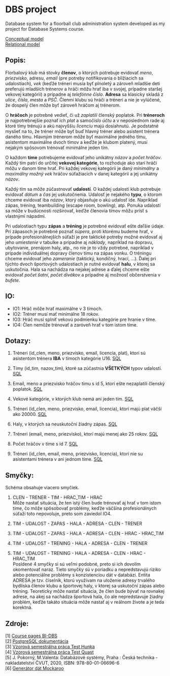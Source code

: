 
# DBS project

Database system for a floorball club administration system developed as my project for Database Systems course.

[Conceptual model](img/conceptual.png)  
[Relational model](img/relational.png)

## Popis:

Florbalový klub má stovky **členov**, o ktorých potrebuje evidovať *meno*, *priezvisko*, adresu, *email* (pre potreby notifikovania o blížiacich sa udalostiach), *vek* (keďže tréneri musia byť plnoletý a zároveň mladšie deti preferujú mladších trénerov a hráči môžu hrať iba v svojej, prípadne staršej vekovej kategórii) a prípadne aj *telefónne číslo*. **Adresa** sa klasicky skladá z *ulice*, *čísla*, *mesta* a *PSČ*. Členmi klubu sú hráči a tréneri a nie je vylúčené, že dospelý člen môže byť zároveň hráčom aj trénerom.

O **hráčoch** je potrebné vedieť, či už *zaplatili* členský poplatok. Pri **tréneroch** je najpotrebnejšie poznať ich *plat* a samo*číslo účtu* a v neposlednom rade aj ktoré tímy trénujú a akú najvyššiu *licenciu* majú dosiahnutú. Je podstatné myslieť na to, že tréner môže byť buď hlavný tréner alebo asistent trénera daného tímu. Hlavným trénerom môže byť maximálne jedného tímu, asistentom maximálne dvoch tímov a keďže je klubom platený, musí nejakým spôsovom trénovať minimálne jeden tím.

O každom **tíme** potrebujeme evidovať jeho unikátny *názov* a *počet hráčov*. Každý tím patrí do určitej **vekovej kategórie**, to rozhoduje ako starí hráči môžu v danom tíme hrať. Pri každej vekovej kategórii je daný *minimálny* a *maximálny možný vek* hráčov súťažiacich v danej kategórii a jej unikátny *názov*.

Každý tím sa môže zúčastnovať **udalostí**. O každej udalosti klub potrebuje evidovať *dátum* a *čas* jej uskutočnenia. Udalosť je nejakého **typu**, o ktorom chceme evidovať iba *názov*, ktorý objasňuje o akú udalosť ide. Napríklad zápas, tréning, teambuilding (escape room, bowling), atp. Ponuka udalostí sa môže v budúcnosti rozširovať, keďže členovia tímov môžu prísť s vlastnými nápadmi.

Pri udalostiach typu **zápas**  a **tréning** je potrebné evidovať ešte daľšie údaje. Pri zápasoch je potrebné poznať *súpera*, proti ktorému budeme hrať, v prípade profesionálnejších súťaží je pre taktické potreby možné evidovať aj jeho *umiestenie* v tabulke a prípadne aj *náklady*, napríklad na dopravu, ubytovanie, prenájom haly, atp., no nie je to vždy potrebné, napríklad v prípade individuálnej dopravy členov tímu na zápas vonku. O tréningu chceme evidovať jeho *zameranie* (taktický, kondičný, hrací, ...). Ďalej pri týchto dvoch športových udalostiach je nutné evidovať **halu**, v ktorej sa uskutočnia. Hala sa nachádza na nejakej adrese a ďalej chceme ešte evidovať *počet šatní*, *počet divákov* a prípadne aj možnosť občerstvenia v *bufete*.


## IO:
- IO1: Hráč môže hrať maximálne v 3 tímoch.
- IO2: Tréner musí mať minimálne 18 rokov.
- IO3: Hráč musí splniť vekovú podmienku kategórie pre hranie v tíme.
- IO4: Člen nemôže trénovať a zaróveň hrať v tom istom tíme.

## Dotazy:

1. Tréneri (id_clen, meno, priezvisko, email, licencia, plat), ktorí sú asistentom trénera **IBA** v tímoch kategórie U16.
   [SQL](sql/01.sql)
   
2. Tímy (id_tim, nazov_tim), ktoré sa zúčastnia **VŠETKÝCH** typov udalostí.
   [SQL](sql/02.sql)
   
3. Email, meno a priezvisko hráčov tímu s id 5, ktorí ešte nezaplatili členský poplatok.
   [SQL](sql/03.sql)
   
4. Vekové kategórie, v ktorých klub nemá ani jeden tím.
   [SQL](sql/04.sql)
   
5. Tréneri (id_clen, meno, priezvisko, email, licencia), ktorí majú plat väčší ako 20000.
   [SQL](sql/05.sql)
   
6. Haly, v ktorých sa neuskutoční žiadny zápas.
   [SQL](sql/06.sql)
   
7. Tréneri (email, meno, priezvisko), ktorí majú menej ako 25 rokov.
   [SQL](sql/07.sql)
   
8. Počet hráčov v tíme s id 7.
   [SQL](sql/08.sql)
   
9. Tréneri (id_clen, email, meno, priezvisko, licencia), ktorí nie su asistentami trénera v ani jednom tíme.
   [SQL](sql/09.sql)


## Smyčky:

Schéma obsahuje viacero smyčiek.

1. CLEN - TRENER - TIM - HRAC_TIM - HRAC  
Môže nastať situácia, že ten istý člen bude trénovať aj hrať v tom istom tíme, čo môže spôsobovať problémy, keďže väčšina profesionálnych súťaží toto nepovoluje,  preto som zaviedol IO4.  

2. TIM - UDALOST - ZAPAS - HALA - ADRESA - CLEN - TRENER
3. TIM - UDALOST - ZAPAS - HALA - ADRESA - CLEN - HRAC - HRAC_TIM
4. TIM - UDALOST - TRENING - HALA - ADRESA - CLEN - TRENER
5. TIM - UDALOST - TRENING - HALA - ADRESA - CLEN - HRAC - HRAC_TIM  
Posldené 4 smyčky si sú veľmi podobné, preto si ich dovolím okomentovať naraz. Tieto smyčky sú v poriadku a nepredstavujú riziko alebo potenciálne problémy s konzistenciou dát v databázi. Entita ADRESA je tzv. číselník, ktorú využívam na uloženie adresy trvalého bydliska členov klubu a športovej haly, v ktorej sa uskutoční zápas alebo tréning. Teoreticky môže nastať situácia, že člen bude bývať na rovnakej adrese, na akej sa nachádza športová hala, čo ale nepredstavuje žiadny problém, keďže takáto situácia môže nastať aj v reálnom živote a je teda korektná.
   
## Zdroje:

[1] [Course pages BI-DBS](https://courses.fit.cvut.cz/BI-DBS/)  
[2] [PostgreSQL dokumentácia](https://www.postgresql.org/docs/current/)  
[3] [Vzorová semestrálna práca Test Hunka](https://users.fit.cvut.cz/~hunkajir/dbs2/main.xml)  
[4] [Vzorová semestrálna práca Test Quast](https://users.fit.cvut.cz/~hunkajir/dbs/main.xml)  
[5] J. Pokorný, M.Valenta: Databázové systémy, Praha : Česká technika - nakladatelství ČVUT, 2020, ISBN: 978-80-01-06696-6  
[6] [Generátor dát Mockaroo](https://www.mockaroo.com/)  